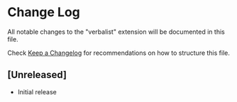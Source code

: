 # Change Log

All notable changes to the "verbalist" extension will be documented in this file.

Check [Keep a Changelog](http://keepachangelog.com/) for recommendations on how to structure this file.

## [Unreleased]

- Initial release